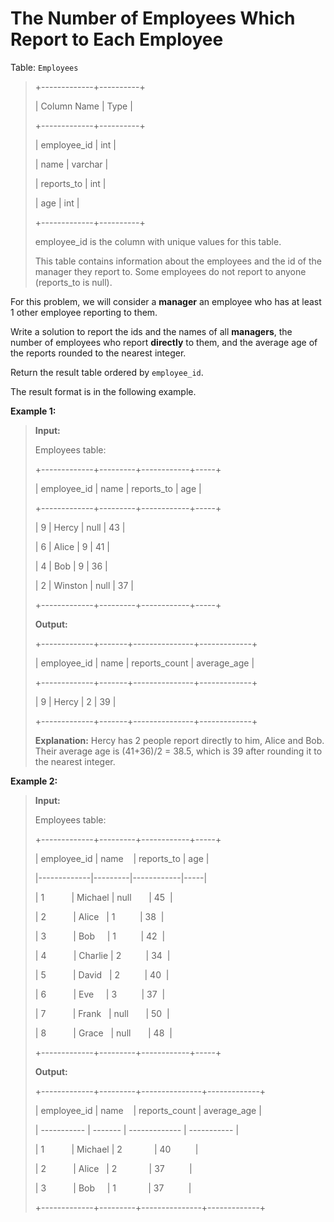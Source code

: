 # The Number of Employees Which Report to Each Employee

Table: <code>Employees</code>
>
> +-------------+----------+
>
> | Column Name | Type     |
>
> +-------------+----------+
>
> | employee_id | int      |
>
> | name        | varchar  |
>
> | reports_to  | int      |
>
> | age         | int      |
>
> +-------------+----------+
>
> employee_id is the column with unique values for this table.
>
> This table contains information about the employees and the id of the manager they report to. Some employees do not report to anyone (reports_to is null).


For this problem, we will consider a **manager** an employee who has at least 1 other employee reporting to them.

Write a solution to report the ids and the names of all **managers**, the number of employees who report **directly** to them, and the average age of the reports rounded to the nearest integer.

Return the result table ordered by <code>employee_id</code>.

The&nbsp;result format is in the following example.


**Example 1:**
>
> **Input:**
>
> Employees table:
>
> +-------------+---------+------------+-----+
>
> | employee_id | name    | reports_to | age |
>
> +-------------+---------+------------+-----+
>
> | 9           | Hercy   | null       | 43  |
>
> | 6           | Alice   | 9          | 41  |
>
> | 4           | Bob     | 9          | 36  |
>
> | 2           | Winston | null       | 37  |
>
> +-------------+---------+------------+-----+
>
> **Output:**
>
> +-------------+-------+---------------+-------------+
>
> | employee_id | name  | reports_count | average_age |
>
> +-------------+-------+---------------+-------------+
>
> | 9           | Hercy | 2             | 39          |
>
> +-------------+-------+---------------+-------------+
>
> **Explanation:** Hercy has 2 people report directly to him, Alice and Bob. Their average age is (41+36)/2 = 38.5, which is 39 after rounding it to the nearest integer.

**Example 2:**
>
> **Input:**
>
> Employees table:
>
> +-------------+---------+------------+-----+
>
> | employee_id | name &nbsp; &nbsp;| reports_to | age |
>
> |-------------|---------|------------|-----|
>
> | 1 &nbsp; &nbsp; &nbsp; &nbsp; &nbsp; | Michael | null &nbsp; &nbsp; &nbsp; | 45 &nbsp;|
>
> | 2 &nbsp; &nbsp; &nbsp; &nbsp; &nbsp; | Alice &nbsp; | 1 &nbsp; &nbsp; &nbsp; &nbsp; &nbsp;| 38 &nbsp;|
>
> | 3 &nbsp; &nbsp; &nbsp; &nbsp; &nbsp; | Bob &nbsp; &nbsp; | 1 &nbsp; &nbsp; &nbsp; &nbsp; &nbsp;| 42 &nbsp;|
>
> | 4 &nbsp; &nbsp; &nbsp; &nbsp; &nbsp; | Charlie | 2 &nbsp; &nbsp; &nbsp; &nbsp; &nbsp;| 34 &nbsp;|
>
> | 5 &nbsp; &nbsp; &nbsp; &nbsp; &nbsp; | David &nbsp; | 2 &nbsp; &nbsp; &nbsp; &nbsp; &nbsp;| 40 &nbsp;|
>
> | 6 &nbsp; &nbsp; &nbsp; &nbsp; &nbsp; | Eve &nbsp; &nbsp; | 3 &nbsp; &nbsp; &nbsp; &nbsp; &nbsp;| 37 &nbsp;|
>
> | 7 &nbsp; &nbsp; &nbsp; &nbsp; &nbsp; | Frank &nbsp; | null &nbsp; &nbsp; &nbsp; | 50 &nbsp;|
>
> | 8 &nbsp; &nbsp; &nbsp; &nbsp; &nbsp; | Grace &nbsp; | null &nbsp; &nbsp; &nbsp; | 48 &nbsp;|
>
> +-------------+---------+------------+-----+
>
> **Output:**
>
> +-------------+---------+---------------+-------------+
>
> | employee_id | name &nbsp; &nbsp;| reports_count | average_age |
>
> | ----------- | ------- | ------------- | ----------- |
>
> | 1 &nbsp; &nbsp; &nbsp; &nbsp; &nbsp; | Michael | 2 &nbsp; &nbsp; &nbsp; &nbsp; &nbsp; &nbsp; | 40 &nbsp; &nbsp; &nbsp; &nbsp; &nbsp;|
>
> | 2 &nbsp; &nbsp; &nbsp; &nbsp; &nbsp; | Alice &nbsp; | 2 &nbsp; &nbsp; &nbsp; &nbsp; &nbsp; &nbsp; | 37 &nbsp; &nbsp; &nbsp; &nbsp; &nbsp;|
>
> | 3 &nbsp; &nbsp; &nbsp; &nbsp; &nbsp; | Bob &nbsp; &nbsp; | 1 &nbsp; &nbsp; &nbsp; &nbsp; &nbsp; &nbsp; | 37 &nbsp; &nbsp; &nbsp; &nbsp; &nbsp;|
>
> +-------------+---------+---------------+-------------+
